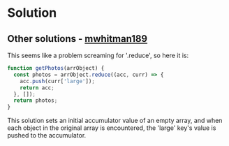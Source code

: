 # Solution

## Other solutions - [mwhitman189](https://github.com/mwhitman189)
This seems like a problem screaming for '.reduce', so here it is:

```js
function getPhotos(arrObject) {
  const photos = arrObject.reduce((acc, curr) => {
    acc.push(curr['large']);
    return acc;
  }, []);
  return photos;
}
```

This solution sets an initial accumulator value of an empty array, and when each object in the original array is encountered, the 'large' key's value is pushed to the accumulator.
